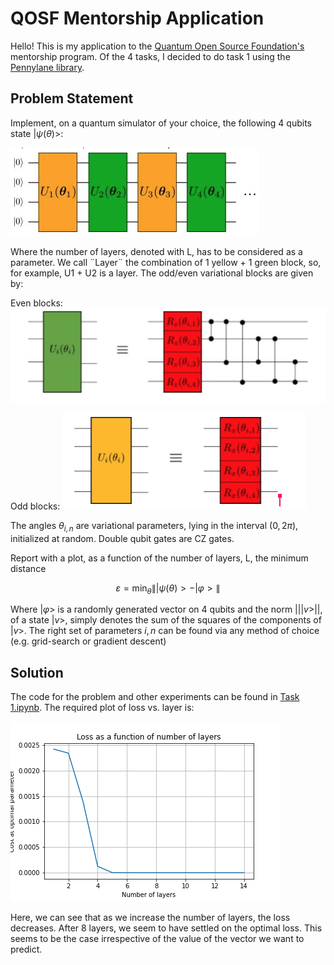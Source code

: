 # QOSF Mentorship Application

Hello! This is my application to the [Quantum Open Source Foundation's](https://qosf.org/) mentorship program. Of the 4 tasks, I decided to do task 1 using the [Pennylane library](https://pennylane.ai/).

## Problem Statement
Implement, on a quantum simulator of your choice, the following 4 qubits state $|\psi(\theta)>$:

![circuit.png](https://raw.githubusercontent.com/codewithsk/qosf-f20/master/assets/circuit.png)

Where the number of layers, denoted with L, has to be considered as a parameter. We call ¨Layer¨ the combination of 1 yellow + 1 green block, so, for example, U1 + U2 is a layer. The odd/even variational blocks are given by:


Even blocks:
![even%20block.png](https://raw.githubusercontent.com/codewithsk/qosf-f20/master/assets/even%20block.png)


Odd blocks:
![odd%20block.png](https://raw.githubusercontent.com/codewithsk/qosf-f20/master/assets/odd%20block.png)



The angles $\theta_{i,n}$ are variational parameters, lying in the interval $(0, 2\pi)$, initialized at random. Double qubit gates are CZ gates.

Report with a plot, as a function of the number of layers, L, the minimum distance

$$
\varepsilon=\min _{\theta}\||\psi(\theta)>-| \varphi>\|
$$

Where $| \varphi>$ is a randomly generated vector on 4 qubits and the norm $|| | v> ||$, of a state $| v>$, simply denotes the sum of the squares of the components of $|v >$. The right set of parameters $i,n$ can be found via any method of choice (e.g. grid-search or gradient descent)

## Solution

The code for the problem and other experiments can be found in [Task 1.ipynb](Task%201.ipynb). The required plot of loss vs. layer is:


![overall](./output/1600228618.293382/overall.png)

Here, we can see that as we increase the number of layers, the loss decreases. After 8 layers, we seem to have settled on the optimal loss. This seems to be the case irrespective of the value of the vector we want to predict.
